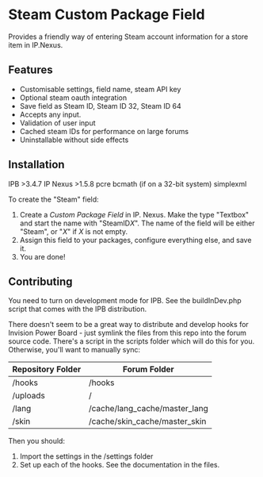 Steam Custom Package Field
=======

Provides a friendly way of entering Steam account information for
a store item in IP.Nexus.

## Features

* Customisable settings, field name, steam API key
* Optional steam oauth integration
* Save field as Steam ID, Steam ID 32, Steam ID 64
* Accepts any input.
* Validation of user input
* Cached steam IDs for performance on large forums
* Uninstallable without side effects

## Installation

IPB >3.4.7
IP Nexus >1.5.8
pcre
bcmath (if on a 32-bit system)
simplexml

To create the "Steam" field:

1. Create a _Custom Package Field_ in IP. Nexus. Make the type
   "Textbox" and start the name with "SteamID*X*". The name of the
   field will be either "Steam", or "*X*" if *X* is not empty.
2. Assign this field to your packages, configure everything else,
   and save it.
3. You are done!

## Contributing

You need to turn on development mode for IPB. See the buildInDev.php
script that comes with the IPB distribution.

There doesn't seem to be a great way to distribute and develop hooks
for Invision Power Board - just symlink the files from this repo
into the forum source code. There's a script in the scripts folder
which will do this for you. Otherwise, you'll want to manually sync:

| Repository Folder | Forum Folder                  |
|-------------------|-------------------------------|
| /hooks            | /hooks                        |
| /uploads          | /                             |
| /lang             | /cache/lang_cache/master_lang |
| /skin             | /cache/skin_cache/master_skin |

Then you should:

1. Import the settings in the /settings folder
2. Set up each of the hooks. See the documentation in the files.
